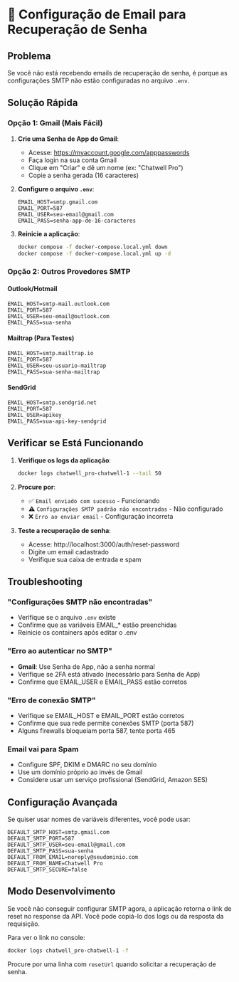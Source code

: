 # 📧 Configuração de Email para Recuperação de Senha

## Problema
Se você não está recebendo emails de recuperação de senha, é porque as configurações SMTP não estão configuradas no arquivo `.env`.

## Solução Rápida

### Opção 1: Gmail (Mais Fácil)

1. **Crie uma Senha de App do Gmail**:
   - Acesse: https://myaccount.google.com/apppasswords
   - Faça login na sua conta Gmail
   - Clique em "Criar" e dê um nome (ex: "Chatwell Pro")
   - Copie a senha gerada (16 caracteres)

2. **Configure o arquivo `.env`**:
   ```env
   EMAIL_HOST=smtp.gmail.com
   EMAIL_PORT=587
   EMAIL_USER=seu-email@gmail.com
   EMAIL_PASS=senha-app-de-16-caracteres
   ```

3. **Reinicie a aplicação**:
   ```bash
   docker compose -f docker-compose.local.yml down
   docker compose -f docker-compose.local.yml up -d
   ```

### Opção 2: Outros Provedores SMTP

#### Outlook/Hotmail
```env
EMAIL_HOST=smtp-mail.outlook.com
EMAIL_PORT=587
EMAIL_USER=seu-email@outlook.com
EMAIL_PASS=sua-senha
```

#### Mailtrap (Para Testes)
```env
EMAIL_HOST=smtp.mailtrap.io
EMAIL_PORT=587
EMAIL_USER=seu-usuario-mailtrap
EMAIL_PASS=sua-senha-mailtrap
```

#### SendGrid
```env
EMAIL_HOST=smtp.sendgrid.net
EMAIL_PORT=587
EMAIL_USER=apikey
EMAIL_PASS=sua-api-key-sendgrid
```

## Verificar se Está Funcionando

1. **Verifique os logs da aplicação**:
   ```bash
   docker logs chatwell_pro-chatwell-1 --tail 50
   ```

2. **Procure por**:
   - ✅ `Email enviado com sucesso` - Funcionando
   - ⚠️ `Configurações SMTP padrão não encontradas` - Não configurado
   - ❌ `Erro ao enviar email` - Configuração incorreta

3. **Teste a recuperação de senha**:
   - Acesse: http://localhost:3000/auth/reset-password
   - Digite um email cadastrado
   - Verifique sua caixa de entrada e spam

## Troubleshooting

### "Configurações SMTP não encontradas"
- Verifique se o arquivo `.env` existe
- Confirme que as variáveis EMAIL_* estão preenchidas
- Reinicie os containers após editar o .env

### "Erro ao autenticar no SMTP"
- **Gmail**: Use Senha de App, não a senha normal
- Verifique se 2FA está ativado (necessário para Senha de App)
- Confirme que EMAIL_USER e EMAIL_PASS estão corretos

### "Erro de conexão SMTP"
- Verifique se EMAIL_HOST e EMAIL_PORT estão corretos
- Confirme que sua rede permite conexões SMTP (porta 587)
- Alguns firewalls bloqueiam porta 587, tente porta 465

### Email vai para Spam
- Configure SPF, DKIM e DMARC no seu domínio
- Use um domínio próprio ao invés de Gmail
- Considere usar um serviço profissional (SendGrid, Amazon SES)

## Configuração Avançada

Se quiser usar nomes de variáveis diferentes, você pode usar:

```env
DEFAULT_SMTP_HOST=smtp.gmail.com
DEFAULT_SMTP_PORT=587
DEFAULT_SMTP_USER=seu-email@gmail.com
DEFAULT_SMTP_PASS=sua-senha
DEFAULT_FROM_EMAIL=noreply@seudominio.com
DEFAULT_FROM_NAME=Chatwell Pro
DEFAULT_SMTP_SECURE=false
```

## Modo Desenvolvimento

Se você não conseguir configurar SMTP agora, a aplicação retorna o link de reset no response da API. Você pode copiá-lo dos logs ou da resposta da requisição.

Para ver o link no console:
```bash
docker logs chatwell_pro-chatwell-1 -f
```

Procure por uma linha com `resetUrl` quando solicitar a recuperação de senha.
